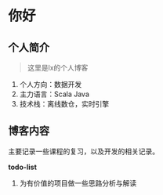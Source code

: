 # 你好

## 个人简介

> 这里是lx的个人博客

1. 个人方向：数据开发
2. 主力语言：Scala Java
3. 技术栈：离线数仓，实时引擎

## 博客内容

主要记录一些课程的复习，以及开发的相关记录。

**todo-list**

1. 为有价值的项目做一些思路分析与解读
